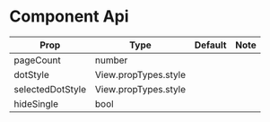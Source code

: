 # <PagerDotIndicator /> Component Api


| Prop | Type | Default | Note |
| --- | --- | --- | --- |
| pageCount | number |  |  |
| dotStyle | View.propTypes.style |  |  |
| selectedDotStyle | View.propTypes.style |  |  |
| hideSingle | bool |  |  |


